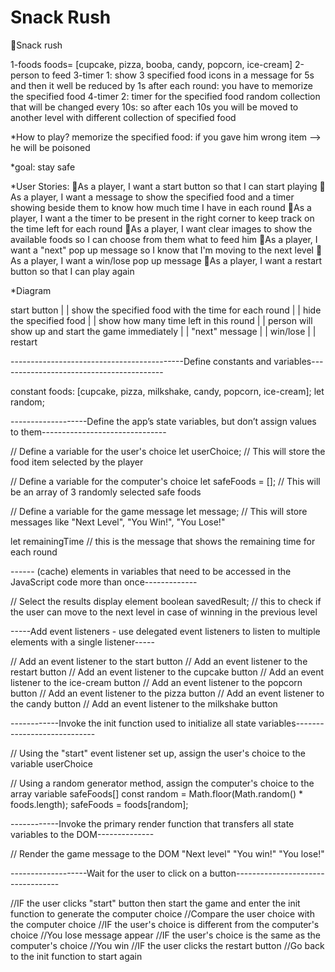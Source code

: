 # Snack Rush

🌟Snack rush 

1-foods foods= [cupcake, pizza, booba, candy, popcorn, ice-cream]
2-person to feed
3-timer 1: show 3 specified food icons in a message for 5s and then it well be reduced by 1s after each round: you have to memorize the specified food
4-timer 2: timer for the specified food random collection that will be changed every 10s: so after each 10s you will be moved to another level with different collection of specified food

*How to play?
memorize the specified food: if you gave him wrong item --> he will be poisoned

*goal: stay safe

*User Stories:
🐞As a player, I want a start button so that I can start playing
🐞As a player, I want a message to show the specified food and a timer showing beside them to know how much time I have in each round
🐞As a player, I want a the timer to be present in the right corner to keep track on the time left for each round
🐞As a player, I want clear images to show the available foods so I can choose from them what to feed him
🐞As a player, I want a "next" pop up message so I know that I'm moving to the next level
🐞As a player, I want a win/lose pop up message
🐞As a player, I want a restart button so that I can play again


*Diagram

start button
|
|
show the specified food with the time for each round
|
|
hide the specified food 
|
|
show how many time left in this round
|
|
person will show up and start the game immediately
|
|
"next" message
|
|
win/lose
|
|
restart

-------------------------------------------Define constants and variables-----------------------------------------

constant foods: [cupcake, pizza, milkshake, candy, popcorn, ice-cream];
let random;

-------------------Define the app’s state variables, but don’t assign values to them-------------------------------


// Define a variable for the user's choice
let userChoice; // This will store the food item selected by the player

// Define a variable for the computer's choice 
let safeFoods = []; // This will be an array of 3 randomly selected safe foods

// Define a variable for the game message
let message; // This will store messages like "Next Level", "You Win!", "You Lose!"

let remainingTime // this is the message that shows the remaining time for each round

------ (cache) elements in variables that need to be accessed in the JavaScript code more than once-------------


// Select the results display element
boolean savedResult; // this to check if the user can move to the next level in case of winning in the previous level


-----Add event listeners - use delegated event listeners to listen to multiple elements with a single listener-----

// Add an event listener to the start button
// Add an event listener to the restart button
// Add an event listener to the cupcake button
// Add an event listener to the ice-cream button
// Add an event listener to the popcorn button
// Add an event listener to the pizza button
// Add an event listener to the candy button
// Add an event listener to the milkshake button

------------Invoke the init function used to initialize all state variables----------------------------


// Using the "start" event listener set up, assign the user's choice to the variable userChoice

// Using a random generator method, assign the computer's choice to the array variable safeFoods[]
const random = Math.floor(Math.random() * foods.length);
safeFoods = foods[random];


------------Invoke the primary render function that transfers all state variables to the DOM--------------

// Render the game message to the DOM
"Next level"
"You win!"
"You lose!"

-------------------Wait for the user to click on a button----------------------------------


//IF the user clicks "start" button then start the game and enter the init function to generate the computer choice 
//Compare the user choice with the computer choice
//IF the user's choice is different from the computer's choice
       //You lose message appear
//IF the user's choice is the same as the computer's choice
       //You win 
//IF the user clicks the restart button 
       //Go back to the init function to start again



